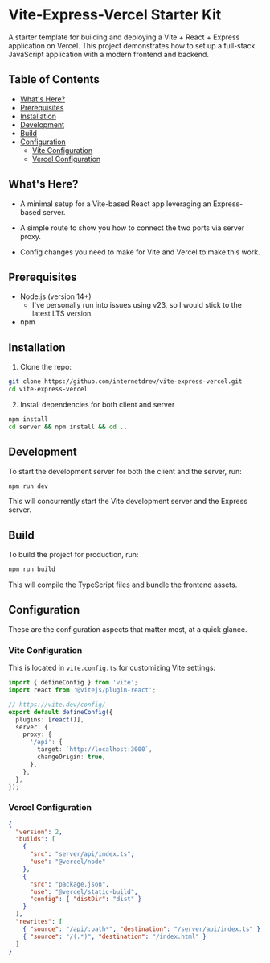 # Vite-Express-Vercel Starter Kit

A starter template for building and deploying a Vite + React + Express application on Vercel. This project demonstrates how to set up a full-stack JavaScript application with a modern frontend and backend.

## Table of Contents

- [What's Here?](#whats-here)
- [Prerequisites](#prerequisites)
- [Installation](#installation)
- [Development](#development)
- [Build](#build)
- [Configuration](#configuration)
  - [Vite Configuration](#vite-configuration)
  - [Vercel Configuration](#vercel-configuration)

## What's Here?

- A minimal setup for a Vite-based React app leveraging an Express-based server.

- A simple route to show you how to connect the two ports via server proxy.

- Config changes you need to make for Vite and Vercel to make this work.

## Prerequisites

- Node.js (version 14+)
  - I've personally run into issues using v23, so I would stick to the latest LTS version.
- npm

## Installation

1. Clone the repo:

```bash
git clone https://github.com/internetdrew/vite-express-vercel.git
cd vite-express-vercel
```

2. Install dependencies for both client and server

```bash
npm install
cd server && npm install && cd ..
```

## Development

To start the development server for both the client and the server, run:

```bash
npm run dev
```

This will concurrently start the Vite development server and the Express server.

## Build

To build the project for production, run:

```bash
npm run build
```

This will compile the TypeScript files and bundle the frontend assets.

## Configuration

These are the configuration aspects that matter most, at a quick glance.

### Vite Configuration

This is located in `vite.config.ts` for customizing Vite settings:

```typescript
import { defineConfig } from 'vite';
import react from '@vitejs/plugin-react';

// https://vite.dev/config/
export default defineConfig({
  plugins: [react()],
  server: {
    proxy: {
      '/api': {
        target: `http://localhost:3000`,
        changeOrigin: true,
      },
    },
  },
});
```

### Vercel Configuration

```json
{
  "version": 2,
  "builds": [
    {
      "src": "server/api/index.ts",
      "use": "@vercel/node"
    },
    {
      "src": "package.json",
      "use": "@vercel/static-build",
      "config": { "distDir": "dist" }
    }
  ],
  "rewrites": [
    { "source": "/api/:path*", "destination": "/server/api/index.ts" },
    { "source": "/(.*)", "destination": "/index.html" }
  ]
}
```
